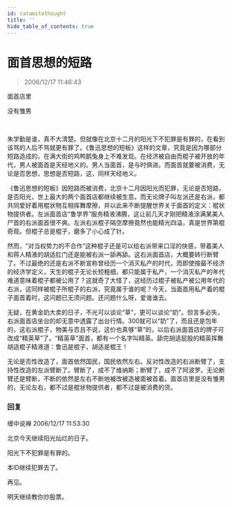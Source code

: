 ```yaml
---
id: catamitethought
title: ''
hide_table_of_contents: true
---
```


# 面首思想的短路

> 2006/12/17 11:46:43

<div style={{fontSize: 'xxx-large', fontWeight: 'bold', color: '#009900', textAlign: 'center', lineHeight: '120%'}}>

面首店里

没有雏男

</div><br/>


朱学勤是谁，真不大清楚。但就像在北京十二月的阳光下不犯罪是有罪的，在看到该骂的人后不骂就更有罪了。《鲁迅思想的短板》这样的文章，究竟是因为哪部分短路造成的，在满大街的鸡鸭鹅兔身上不难发现。在经济被自由而棍子被开放的年代，男人被面首是天经地义的。男人当面首，是与时俱进。而面首就要被消费，无论是否思想，思想是否短路，这，同样天经地义。


《鲁迅思想的短板》因短路而被消费，北京十二月因阳光而犯罪，无论是否短路，是否阳光，世上最大的两个面首店都继续被生意。而无论牌子叫左派还是右派，都共同爱好着用棍状物互相挥舞摩擦，并以此来不断提醒世界关于面首的定义：棍状物提供者。左派面首店“鲁学界”服务精液沸腾，这让前几天才刚把精液涂满某美人尸首的右派面首很不爽。左派右派棍子隔空摩擦竟然也能精光四溢，真是世界第棍奇观。但棍子总是棍子，磨多了小心成了针。

然而，“对当权势力的不合作”这种棍子还是可以给右派带来口淫的快感，带着美人和蒋人精液的胡适肛门还是能被右派一舔再舔。这右派面首店，大概要转行断臂了。不过最绝的还是右派不断宣称曾经历一个消灭私产的时代，而即使按最不经济的经济学定义，天生的棍子无论长短粗细，都只能属于私产，一个消灭私产的年代难道意味着棍子都被公用了？这就奇了大怪了，这经历过棍子被私产被公用年代的右派，这同样被棍子所棍子的右派，究竟属于谁的呢？今天，当面首用私产着的棍子面首着时，这问题已无须问题。还问题什么呀，爱谁谁去。

无疑，在黄金奶大卖的日子，不光可以谈论“草”，更可以谈论“奶”。但言多必失，右派面首店坐台的却无意中透露了出台行情。300就可以“奶”了，而且还是包年的，这右派棍子，物美与否且不说，这价也真够“草”的，以后右派面首店的牌子可改成“精英草”了。“精英草”面首，都有一个名字叫精英。舔完胡适屁股的精英挥舞胡适棍子精液道：鲁迅是棍子，胡适是棍王！

无论是否性改造了，面首依然国民，国民依然左右。反对性改造的右派断臂了，支持性改造的左派臂断了。臂断了，成不了维纳斯；断臂了，成不了阿波罗。无论断臂还是臂断，不断的依然是左右不断地被改被造被面被首着。面首店里是没有雏男的，无论左右，都不过是棍状物提供者，都不过是被消费的货。

### 回复

<div class='blog-comment'>
<span class='blog-comment-chan'>缠中说禅</span> 2006/12/17 11:53:30<br/>

北京今天继续阳光灿烂的日子。

阳光下不犯罪是有罪的。

本ID继续犯罪去了。

再见。

明天继续教你炒股票。
</div>